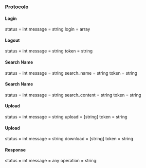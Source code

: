 ### Protocolo

#### Login
status = int
message = string
login = array

#### Logout
status = int
message = string
token = string

#### Search Name
status = int
message = string
search_name = string
token = string

#### Search Name
status = int
message = string
search_content = string
token = string

#### Upload
status = int
message = string
upload = [string]
token = string

#### Upload
status = int
message = string
download = [string]
token = string


#### Response
status = int
message = any
operation = string